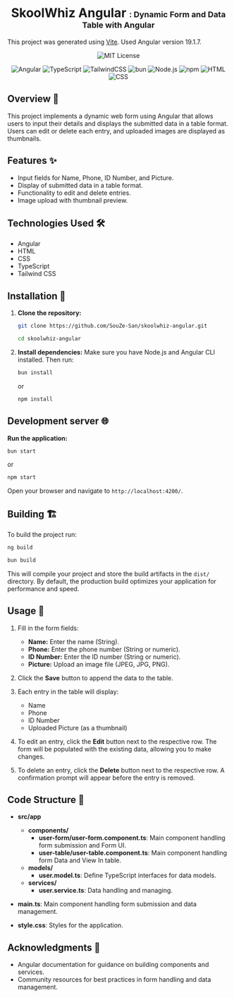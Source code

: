 <h1 align="center">SkoolWhiz Angular <span style="font-size:18px">: Dynamic Form and Data Table with Angular
</span>
</h1>

This project was generated using [Vite](https://github.com/angular/angular-cli). Used Angular version 19.1.7.

<div align="center">

![MIT License](https://img.shields.io/badge/License-MIT-green.svg)

![Angular](https://img.shields.io/badge/Angular-%2320232a?style=for-the-badge&logo=angular&logoColor=DD0031)
![TypeScript](https://img.shields.io/badge/typetcript-%2320232a.svg?style=for-the-badge&logo=typescript&logoColor=%fff)
![TailwindCSS](https://img.shields.io/badge/tailwindcss-%2320232a.svg?style=for-the-badge&logo=tailwind-css&logoColor=%2361DAFB)
![bun](https://img.shields.io/badge/bun-%2320232a?style=for-the-badge&logo=bun&logoColor=CB3837)
![Node.js](https://img.shields.io/badge/Node.js-%2320232a?style=for-the-badge&logo=node.js&logoColor=43853D)
![npm](https://img.shields.io/badge/npm-%2320232a?style=for-the-badge&logo=npm&logoColor=CB3837)
![HTML](https://img.shields.io/badge/HTML-%2320232a?style=for-the-badge&logo=html5&logoColor=E34F26)
![CSS](https://img.shields.io/badge/CSS-%2320232a?style=for-the-badge&logo=css3&logoColor=1572B6)

</div>

## Overview 🧐

This project implements a dynamic web form using Angular that allows users to input their details and displays the submitted data in a table format. Users can edit or delete each entry, and uploaded images are displayed as thumbnails.

## Features ✨

- Input fields for Name, Phone, ID Number, and Picture.
- Display of submitted data in a table format.
- Functionality to edit and delete entries.
- Image upload with thumbnail preview.

## Technologies Used 🛠️

- Angular
- HTML
- CSS
- TypeScript
- Tailwind CSS

## Installation 🚀

1. **Clone the repository:**

   ```bash
   git clone https://github.com/SouZe-San/skoolwhiz-angular.git

   cd skoolwhiz-angular

   ```

2. **Install dependencies:**
   Make sure you have Node.js and Angular CLI installed. Then run:

   ```bash
   bun install
   ```

   or

   ```bash
   npm install

   ```

## Development server 🌐

**Run the application:**

```bash
bun start
```

or

```bash
npm start
```

Open your browser and navigate to `http://localhost:4200/`.

## Building 🏗️

To build the project run:

```bash
ng build

bun build
```

This will compile your project and store the build artifacts in the `dist/` directory. By default, the production build optimizes your application for performance and speed.

## Usage 📝

1. Fill in the form fields:

   - **Name:** Enter the name (String).
   - **Phone:** Enter the phone number (String or numeric).
   - **ID Number:** Enter the ID number (String or numeric).
   - **Picture:** Upload an image file (JPEG, JPG, PNG).

2. Click the **Save** button to append the data to the table.

3. Each entry in the table will display:

   - Name
   - Phone
   - ID Number
   - Uploaded Picture (as a thumbnail)

4. To edit an entry, click the **Edit** button next to the respective row. The form will be populated with the existing data, allowing you to make changes.

5. To delete an entry, click the **Delete** button next to the respective row. A confirmation prompt will appear before the entry is removed.

## Code Structure 📁

- **src/app**

  - **components/**
    - **user-form/user-form.component.ts**: Main component handling form submission and Form UI.
    - **user-table/user-table.component.ts**: Main component handling form Data and View In table.
  - **models/**
    - **user.model.ts**: Define TypeScript interfaces for data models.
  - **services/**
    - **user.service.ts**: Data handling and managing.

- **main.ts**: Main component handling form submission and data management.
- **style.css**: Styles for the application.

## Acknowledgments 🙏

- Angular documentation for guidance on building components and services.
- Community resources for best practices in form handling and data management.
